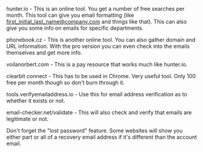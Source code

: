hunter.io - This is an online tool.  You get a number of free searches per month.  This tool can give you email formatting (like first_initial_last_name@company.com and things like that).  This can also give you some info on emails for specific departments.

phonebook.cz - This is another online tool.  You can also gather domain and URL information.  With the pro version you can even check into the emails themselves and get more info.

voilanorbert.com - This is a pay resource that works much like hunter.io.

clearbit connect - This has to be used in Chrome.  Very useful tool.  Only 100 free per month though so don't burn through it.

tools.verifyemailaddress.io - Use this for email address verification as to whether it exists or not.

email-checker.net/validate - This will also check and verify that emails are legitimate or not.

Don't forget the "lost password" feature.  Some websites will show you either part or all of a recovery email address if it's different than the account email.